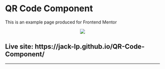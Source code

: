# QR Code Component
This is an example page produced for Frontend Mentor 

<p align="center">
  <img src="https://i.imgur.com/0Yh4pQN.png" />
</p>

<h2>Live site: https://jack-lp.github.io/QR-Code-Component/</h2>

---
